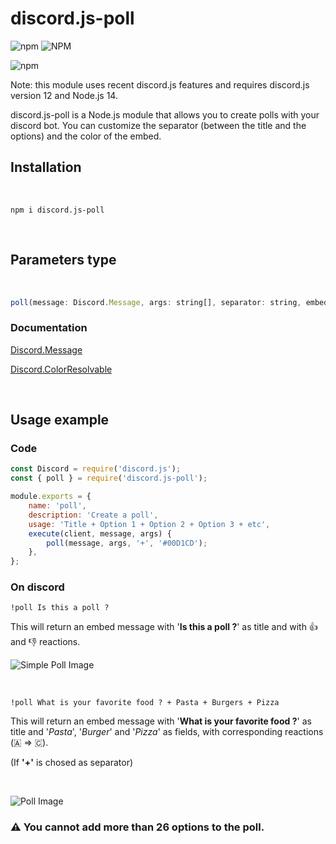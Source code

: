 # discord.js-poll

![npm](https://img.shields.io/npm/v/discord.js-poll)
![NPM](https://img.shields.io/npm/l/discord.js-poll)

![npm](https://img.shields.io/npm/dt/discord.js-poll)

Note: this module uses recent discord.js features and requires discord.js version 12 and Node.js 14.

discord.js-poll is a Node.js module that allows you to create polls with your discord bot. You can customize the separator (between the title and the options) and the color of the embed.

## Installation 

<br>

```
npm i discord.js-poll
```

<br>

## Parameters type

<br>

```JavaScript
poll(message: Discord.Message, args: string[], separator: string, embedColor: Discord.ColorResolvable)
```

### Documentation 

[Discord.Message](https://discord.js.org/#/docs/main/stable/class/Message)

[Discord.ColorResolvable](https://discord.js.org/#/docs/main/stable/typedef/ColorResolvable)

<br>

## Usage example

### Code

```JavaScript
const Discord = require('discord.js');
const { poll } = require('discord.js-poll');

module.exports = {
	name: 'poll',
	description: 'Create a poll',
	usage: 'Title + Option 1 + Option 2 + Option 3 + etc',
	execute(client, message, args) {
		poll(message, args, '+', '#00D1CD');
	},
};
```

### On discord

```
!poll Is this a poll ?
```

This will return an embed message with '**Is this a poll ?**' as title and with 👍 and 👎 reactions.

![Simple Poll Image](https://cdn.discordapp.com/attachments/417731712135725066/834428865342472212/unknown.png)

<br>

```
!poll What is your favorite food ? + Pasta + Burgers + Pizza
```

This will return an embed message with '**What is your favorite food ?**' as title and '*Pasta*', '*Burger*' and '*Pizza*' as fields, with corresponding reactions (🇦 => 🇨).

(If **'+'** is chosed as separator)

<br>

![Poll Image](https://cdn.discordapp.com/attachments/417731712135725066/834428463616229456/unknown.png)

### ⚠️ You cannot add more than 26 options to the poll. 